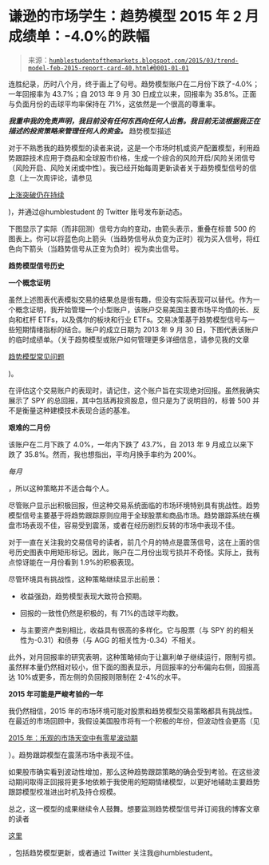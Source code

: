 <!--yml

category: 未分类

date: 2024-05-18 03:24:36

-->

# 谦逊的市场学生：趋势模型 2015 年 2 月成绩单：-4.0%的跌幅

> 来源：[`humblestudentofthemarkets.blogspot.com/2015/03/trend-model-feb-2015-report-card-40.html#0001-01-01`](https://humblestudentofthemarkets.blogspot.com/2015/03/trend-model-feb-2015-report-card-40.html#0001-01-01)

连胜纪录，历时八个月，终于画上了句号。趋势模型账户在二月份下跌了-4.0%；一年回报率为 43.7%；自 2013 年 9 月 30 日成立以来，回报率为 35.8%。正面与负面月份的击球平均率保持在 71%，这依然是一个很高的尊重率。

***我重申我的免责声明，我目前没有任何东西向任何人出售。我目前无法根据我正在描述的投资策略来管理任何人的资金。*** 趋势模型描述

对于不熟悉我的趋势模型的读者来说，这是一个市场时机或资产配置模型，利用趋势跟踪技术应用于商品和全球股市价格，生成一个综合的风险开启/风险关闭信号（风险开启、风险关闭或中性）。我已经开始每周更新读者关于趋势模型信号的信息（上一次周评论，请参见

[上涨突破仍在持续](http://humblestudentofthemarkets.blogspot.com/2015/03/the-upside-breakouts-are-holding.html)

)，并通过@humblestudent 的 Twitter 账号发布新动态。

下图显示了实际（而非回测）信号方向的变动，由箭头表示，重叠在标普 500 的图表上。你可以将蓝色向上箭头（当趋势信号从负变为正时）视为买入信号，将红色向下箭头（当趋势信号从正变为负时）视为卖出信号。

**趋势模型信号历史**

**一个概念证明**

虽然上述图表代表模拟交易的结果总是很有趣，但没有实际表现可以替代。作为一个概念证明，我开始管理一个小型账户，该账户交易美国主要市场平均值的长、反向和杠杆 ETFs，以及偶尔的板块和行业 ETFs。交易决策基于趋势模型信号与一些短期情绪指标的结合。账户的成立日期为 2013 年 9 月 30 日，下图代表该账户的临时成绩单。（关于趋势模型或账户如何管理更多详细信息，请参见我的文章

[趋势模型常见问题](http://humblestudentofthemarkets.blogspot.com/2015/01/trend-model-faq.html)

)。

在评估这个交易账户的表现时，请记住，这个账户旨在实现绝对回报。虽然我确实展示了 SPY 的总回报，其中包括再投资股息，但只是为了说明目的，标普 500 并不是衡量这种建模技术表现合适的基准。

**艰难的二月份**

该账户在二月下跌了 4.0%，一年内下跌了 43.7%，自 2013 年 9 月成立以来下跌了 35.8%。然而，我也想指出，平均月换手率约为 200%。

*每月*

，所以这种策略并不适合每个人。

尽管账户显示出积极回报，但这种交易系统面临的市场环境特别具有挑战性。趋势模型信号主要基于将趋势跟踪原则应用于全球股票和商品市场。趋势跟踪系统在横盘市场表现不佳，容易受到震荡，或者在经历剧烈反转的市场中表现不佳。

对于一直在关注我的交易信号的读者，前几个月的特点是震荡信号，这在上面的信号历史图表中用矩形标记。因此，账户在二月份出现亏损并不奇怪。实际上，我有点惊讶能在一月份看到 1.9%的积极表现。

尽管环境具有挑战性，这种策略继续显示出前景：

+   收益强劲，趋势模型表现大致符合预期。

+   回报的一致性仍然是积极的，有 71%的击球平均数。

+   与主要资产类别相比，收益具有很高的多样化。它与股票（与 SPY 的的相关性为-0.31）和债券（与 AGG 的相关性为-0.34）不相关。

此外，对月回报率的研究表明，这种策略倾向于让赢利单子继续运行，限制亏损。虽然样本量仍然相对较小，但下面的图表显示，月回报率的分布偏向右侧，回报高达 10%或更多，而左侧的负回报则限制在 2-4%的水平。

**2015 年可能是严峻考验的一年**

我仍然相信，2015 年的市场环境可能对股票和趋势模型交易策略都具有挑战性。在最近的市场回顾中，我假设美国股市将有一个积极的年份，但波动性会更高（见

[2015 年：乐观的市场天空中有零星波动期](http://humblestudentofthemarkets.blogspot.com/2014/12/2015-bullish-skies-with-scattered.html)

）。趋势跟踪模型在震荡市场中表现不佳。

如果股市确实看到波动性增加，那么这种趋势跟踪策略的确会受到考验。在这些波动期间取得正回报将更多地依赖于我使用的短期情绪模型，以更好地辅助主要趋势跟踪模型校准进出时机及持仓规模。

总之，这一模型的成果继续令人鼓舞。想要监测趋势模型信号并订阅我的博客文章的读者

[这里](http://www.feedburner.com/fb/a/emailverifySubmit?feedId=2701205&loc=en_US)

，包括趋势模型更新，或者通过 Twitter 关注我@humblestudent。
